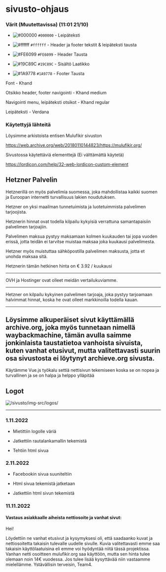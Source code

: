 # sivusto-ohjaus

### Värit (Muutettavissa) (11:01 21/10)

- ![#000000](https://placehold.co/15x15/000000/000000.png) `#000000` - Leipäteksti

- ![#ffffff](https://placehold.co/15x15/ffffff/ffffff.png) `#ffffff` - Header ja footer tekstit & leipäteksti tausta

- ![#FE6099](https://placehold.co/15x15/FE6099/FE6099.png) `#FE6099` - Header Tausta

- ![#19C89C](https://placehold.co/15x15/19C89C/19C89C.png) `#19C89C` - Sisältö Laatikko

- ![#1A9778](https://placehold.co/15x15/1A9778/1A9778.png) `#1A9778` - Footer Tausta

Font - Khand

Otsikko header, footer navigointi - Khand medium

Navigointi menu, leipäteksti otsikot - Khand regular

Leipäteksti -  Verdana

### Käytettyjä lähteitä

Löysimme arkistoista entisen Mulufikir sivuston

https://web.archive.org/web/20180110144823/https://mulufikir.org/

Sivustossa käytettäviä elementtejä (Ei välttämättä käytetä)

https://lordicon.com/help/32-web-lordicon-custom-element

Hetzner Palvelin
------- 
Hetznerillä on myös palvelimia suomessa, joka mahdollistaa kaikki suomen ja Euroopan internetti turvallisuus lakien noudutuksen. 

Hetzner on yksi maailman tunnetuimista ja luotetuimmista palvelimen tarjoojista.

Hetznerin hinnat ovat todella kilpailu kykyisiä verrattuna samantapaisiin palvelimen tarjoajiin. 

Palvelimen maksua pystyy maksamaan kolmen kuukauden tai jopa vuoden erissä, jotta teidän ei tarvitse muistaa maksaa joka kuukausi palvelimesta. 

Hetzner myös muistuttaa sähköpostilla palvelimen maksusta, jotta et unohda maksaa sitä. 

Hetznerin tämän hetkinen hinta on € 3.92 / kuukausi

------- 

OVH ja Hostinger ovat olleet meidän vertailukuviamme. 


------ 

Hetzner on kilpailu kykyinen palvelimen tarjoaja, joka pystyy tarjoamaan halvimmat hinnat, koska he ovat olleet markkinoilla todella kauan. 

------ 

Löysimme alkuperäiset sivut käyttämällä archive.org, joka myös tunnetaan nimellä waybackmachine, tämän avulla saimme jonkinlaista taustatietoa vanhoista sivuista, kuten vanhat etusivut, mutta valitettavasti suurin osa sivustosta ei löytynyt archieve.org sivusta.
------

Käytämme Vue.js työkalu settiä nettisivun tekemiseen koska se on nopea ja turvallinen ja se on halpa ja helppo ylläpitää

## Logot

![/sivusto/img-src/logos/](/sivusto/img-src/logos/)

------- 

### 1.11.2022
- Mietittiin logolle väriä

- Jatkettiin rautalankamallin tekemistä

- Tehtiin html sivua

### 2.11.2022
- Facebookin sivua suuniteltiin

- Html sivua tekemistä jatketaan

- Jatkettiin html sivun tekemistä

### 11.11.2022
#### Vastaus asiakkaalle aiheista nettiosoite ja vanhat sivut:

Hei! 

Löydettiin ne vanhat etusivut ja kysymyksesi oli, että saadaanko kuvat ja nettiosoitetta takaisin tulevalle uudelle sivulle. Kuvia valitettavasti emme saa    takaisin käyttölaatuisina eli emme voi hyödyntää niitä tässä projektissa. 
Vanhan netti osoitteen mulufikir.org saa käyttöön, mutta sen hinta tulee olemaan noin 14€ vuodessa.
Jos tulee lisää kysyttävää niin vastaamme mielellämme.
Ystävällisin terveisin, Team4.


